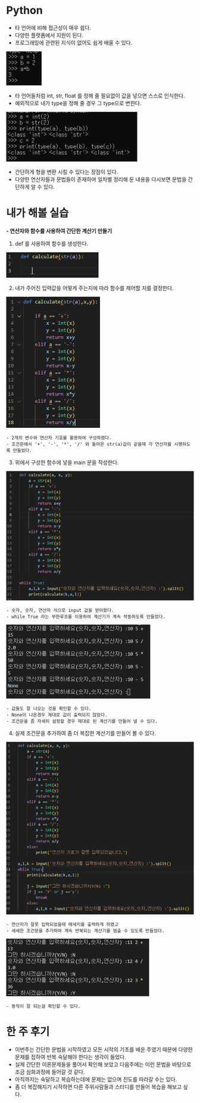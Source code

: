# Python
  - 타 언어에 비해 접근성이 매우 쉽다.
  - 다양한 플랫폼에서 지원이 된다.
  - 프로그래밍에 관련된 지식이 없어도 쉽게 배울 수 있다.

  ![1](images/1.PNG)

  - 타 언어들처럼 int, str, float 를 정해 줄 필요없이 값을 넣으면 스스로 인식한다.
  - 예외적으로 내가 type을 정해 줄 경우 그 type으로 변한다.

  ![2](images/2.PNG)

  - 간단하게 형을 변환 시킬 수 있다는 장점이 있다.
  - 다양한 연산자들과 문법들이 존재하며 일차별 정리해 둔 내용을 다시보면 문법을 간단하게 알 수 있다.

# 내가 해볼 실습
  **- 연산자와 함수를 사용하여 간단한 계산기 만들기**

  1. def 를 사용하여 함수를 생성한다.

  ![3](images/3.PNG)

  2. 내가 주어진 입력값을 어떻게 주는지에 따라 함수를 제어할 지를 결정한다.

  ![4](images/4.PNG)
  
    - 2개의 변수와 연산자 기호를 활용하여 구성하였다.
    - 조건문에서 '+', '-', '*', '/' 와 들어온 str(a)값이 같을때 각 연산자를 시행하도록 만들었다.

  3. 위에서 구성한 함수에 넣을 main 문을 작성한다.

  ![5](images/5.PNG)

    - 숫자, 숫자, 연산자 식으로 input 값을 받아왔다.
    - while True 라는 무한루프를 이용하여 계산기가 계속 작동하도록 만들었다.

  ![6](images/6.PNG)

    - 값들도 잘 나오는 것을 확인할 수 있다.
    - None이 나온경우 제대로 값이 출력되지 않았다.
    - 조건문을 좀 자세히 설정할 경우 제대로 된 계산기를 만들어 낼 수 있다.

  4. 실제 조건문을 추가하여 좀 더 복잡한 계산기를 만들어 볼 수 있다.

  ![7](images/7.PNG)

    - 연산자가 잘못 입력되었을때 메세지를 출력하게 하였고
    - 세세한 조건문을 추가하여 계속 반복되는 계산기를 멈출 수 있도록 만들었다.

  ![8](images/8.PNG)

    - 동작이 잘 되는걸 확인할 수 있다.

# 한 주 후기

  - 이번주는 간단한 문법을 시작하였고 모든 시작의 기초를 배운 주였기 때문에 다양한 문제를 접하여 반복 숙달해야 한다는 생각이 들었다.
  - 실제 간단한 이론문제들을 풀어서 확인해 보았고 다음주에는 이런 문법을 바탕으로 조금 심화과정에 들어갈 것 같다.
  - 아직까지는 숙달하고 복습하는데에 문제는 없으며 진도를 따라갈 수는 있다.
  - 좀 더 복잡해지기 시작하면 다른 주위사람들과 스터디를 만들어 복습을 해보고 싶다.